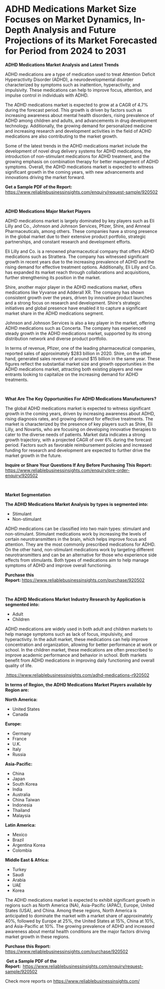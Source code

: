 <p><h1>ADHD Medications Market Size Focuses on Market Dynamics, In-Depth Analysis and Future Projections of its Market Forecasted for Period from 2024 to 2031</h1></p><p><strong>ADHD Medications Market Analysis and Latest Trends</strong></p>
<p><p>ADHD medications are a type of medication used to treat Attention Deficit Hyperactivity Disorder (ADHD), a neurodevelopmental disorder characterized by symptoms such as inattention, hyperactivity, and impulsivity. These medications can help to improve focus, attention, and impulse control in individuals with ADHD.</p><p>The ADHD medications market is expected to grow at a CAGR of 4.7% during the forecast period. This growth is driven by factors such as increasing awareness about mental health disorders, rising prevalence of ADHD among children and adults, and advancements in drug development technology. Additionally, the growing demand for personalized medicine and increasing research and development activities in the field of ADHD medications are also contributing to the market growth.</p><p>Some of the latest trends in the ADHD medications market include the development of novel drug delivery systems for ADHD medications, the introduction of non-stimulant medications for ADHD treatment, and the growing emphasis on combination therapy for better management of ADHD symptoms. Overall, the ADHD medications market is expected to witness significant growth in the coming years, with new advancements and innovations driving the market forward.</p></p>
<p><strong>Get a Sample PDF of the Report:&nbsp;</strong> <a href="https://www.reliablebusinessinsights.com/enquiry/request-sample/920502">https://www.reliablebusinessinsights.com/enquiry/request-sample/920502</a></p>
<p>&nbsp;</p>
<p><strong>ADHD Medications Major Market Players</strong></p>
<p><p>ADHD medications market is largely dominated by key players such as Eli Lilly and Co., Johnson and Johnson Services, Pfizer, Shire, and Amneal Pharmaceuticals, among others. These companies have a strong presence in the global market due to their extensive product portfolio, strategic partnerships, and constant research and development efforts.</p><p>Eli Lilly and Co. is a renowned pharmaceutical company that offers ADHD medications such as Strattera. The company has witnessed significant growth in recent years due to the increasing prevalence of ADHD and the rising demand for effective treatment options. Additionally, Eli Lilly and Co. has expanded its market reach through collaborations and acquisitions, further strengthening its position in the market.</p><p>Shire, another major player in the ADHD medications market, offers medications like Vyvanse and Adderall XR. The company has shown consistent growth over the years, driven by innovative product launches and a strong focus on research and development. Shire's strategic initiatives and global presence have enabled it to capture a significant market share in the ADHD medications segment.</p><p>Johnson and Johnson Services is also a key player in the market, offering ADHD medications such as Concerta. The company has experienced steady growth in the ADHD medications market, supported by its strong distribution network and diverse product portfolio.</p><p>In terms of revenue, Pfizer, one of the leading pharmaceutical companies, reported sales of approximately $283 billion in 2020. Shire, on the other hand, generated sales revenue of around $15 billion in the same year. These figures reflect the substantial market size and growth opportunities in the ADHD medications market, attracting both existing players and new entrants looking to capitalize on the increasing demand for ADHD treatments.</p></p>
<p>&nbsp;</p>
<p><strong>What Are The Key Opportunities For ADHD Medications Manufacturers?</strong></p>
<p><p>The global ADHD medications market is expected to witness significant growth in the coming years, driven by increasing awareness about ADHD, rising diagnosis rates, and growing demand for effective treatments. The market is characterized by the presence of key players such as Shire, Eli Lilly, and Novartis, who are focusing on developing innovative therapies to cater to the diverse needs of patients. Market data indicates a strong growth trajectory, with a projected CAGR of over 6% during the forecast period. Factors such as favorable reimbursement policies and increased funding for research and development are expected to further drive the market growth in the future.</p></p>
<p><strong>Inquire or Share Your Questions If Any Before Purchasing This Report:</strong> <a href="https://www.reliablebusinessinsights.com/enquiry/pre-order-enquiry/920502">https://www.reliablebusinessinsights.com/enquiry/pre-order-enquiry/920502</a></p>
<p>&nbsp;</p>
<p><strong>Market Segmentation</strong></p>
<p><strong>The ADHD Medications Market Analysis by types is segmented into:</strong></p>
<p><ul><li>Stimulant</li><li>Non-stimulant</li></ul></p>
<p><p>ADHD medications can be classified into two main types: stimulant and non-stimulant. Stimulant medications work by increasing the levels of certain neurotransmitters in the brain, which helps improve focus and attention. They are the most commonly prescribed medications for ADHD. On the other hand, non-stimulant medications work by targeting different neurotransmitters and can be an alternative for those who experience side effects from stimulants. Both types of medications aim to help manage symptoms of ADHD and improve overall functioning.</p></p>
<p><strong>Purchase this Report:&nbsp;</strong><a href="https://www.reliablebusinessinsights.com/purchase/920502">https://www.reliablebusinessinsights.com/purchase/920502</a></p>
<p>&nbsp;</p>
<p><strong>The ADHD Medications Market Industry Research by Application is segmented into:</strong></p>
<p><ul><li>Adult</li><li>Children</li></ul></p>
<p><p>ADHD medications are widely used in both adult and children markets to help manage symptoms such as lack of focus, impulsivity, and hyperactivity. In the adult market, these medications can help improve concentration and organization, allowing for better performance at work or school. In the children market, these medications are often prescribed to improve academic performance and behavior in school. Both markets benefit from ADHD medications in improving daily functioning and overall quality of life.</p></p>
<p><a href="https://www.reliablebusinessinsights.com/adhd-medications-r920502">&nbsp;https://www.reliablebusinessinsights.com/adhd-medications-r920502</a></p>
<p><strong>In terms of Region, the ADHD Medications Market Players available by Region are:</strong></p>
<p>
    <p> <strong> North America: </strong>
        <ul>
            <li>United States</li>
            <li>Canada</li>
        </ul>
        </p> 
    <p> <strong> Europe: </strong>
        <ul>
            <li>Germany</li>
            <li>France</li>
            <li>U.K.</li>
            <li>Italy</li>
            <li>Russia</li>
        </ul>
        </p> 
    <p> <strong> Asia-Pacific: </strong>
        <ul>
            <li>China</li>
            <li>Japan</li>
            <li>South Korea</li>
            <li>India</li>
            <li>Australia</li>
            <li>China Taiwan</li>
            <li>Indonesia</li>
            <li>Thailand</li>
            <li>Malaysia</li>
        </ul>
        </p> 
    <p> <strong> Latin America: </strong>
        <ul>
            <li>Mexico</li>
            <li>Brazil</li>
            <li>Argentina Korea</li>
            <li>Colombia</li>
        </ul>
        </p> 
    <p> <strong> Middle East & Africa: </strong>
        <ul>
            <li>Turkey</li>
            <li>Saudi</li>
            <li>Arabia</li>
            <li>UAE</li>
            <li>Korea</li>
        </ul>
    </p>
    </p>
<p><p>The ADHD medications market is expected to exhibit significant growth in regions such as North America (NA), Asia-Pacific (APAC), Europe, United States (USA), and China. Among these regions, North America is anticipated to dominate the market with a market share of approximately 40%, followed by Europe at 25%, the United States at 15%, China at 10%, and Asia-Pacific at 10%. The growing prevalence of ADHD and increased awareness about mental health conditions are the major factors driving market growth in these regions.</p></p>
<p><strong>Purchase this Report: </strong><a href="https://www.reliablebusinessinsights.com/purchase/920502">https://www.reliablebusinessinsights.com/purchase/920502</a></p>
<p>&nbsp;<strong>Get a Sample PDF of the Report:&nbsp;&nbsp;</strong><a href="https://www.reliablebusinessinsights.com/enquiry/request-sample/920502">https://www.reliablebusinessinsights.com/enquiry/request-sample/920502</a></p>
<p><strong></strong></p>
<p>Check more reports on <a href="https://www.reliablebusinessinsights.com/">https://www.reliablebusinessinsights.com/</a></p>